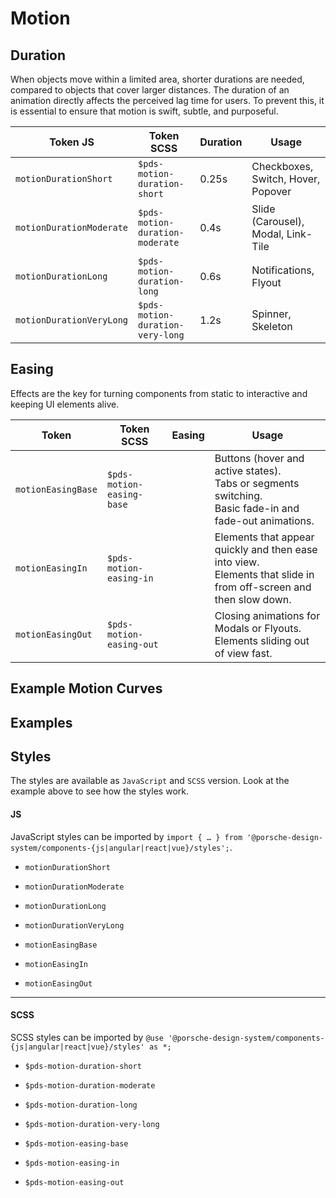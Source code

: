 # Motion

<TableOfContents></TableOfContents>

## Duration

When objects move within a limited area, shorter durations are needed, compared to objects that cover larger distances.
The duration of an animation directly affects the perceived lag time for users. To prevent this, it is essential to
ensure that motion is swift, subtle, and purposeful.

| Token JS                 | Token SCSS                       | Duration | Usage                              |
| ------------------------ | -------------------------------- | -------- | ---------------------------------- |
| `motionDurationShort`    | `$pds-motion-duration-short`     | 0.25s    | Checkboxes, Switch, Hover, Popover |
| `motionDurationModerate` | `$pds-motion-duration-moderate`  | 0.4s     | Slide (Carousel), Modal, Link-Tile |
| `motionDurationLong`     | `$pds-motion-duration-long`      | 0.6s     | Notifications, Flyout              |
| `motionDurationVeryLong` | `$pds-motion-duration-very-long` | 1.2s     | Spinner, Skeleton                  |

## Easing

Effects are the key for turning components from static to interactive and keeping UI elements alive.

| Token              | Token SCSS                | Easing                                 | Usage                                                                                                                 |
| ------------------ | ------------------------- | -------------------------------------- | --------------------------------------------------------------------------------------------------------------------- |
| `motionEasingBase` | `$pds-motion-easing-base` | <ExampleStylesMotionCurveEasingBase /> | Buttons (hover and active states).<br />Tabs or segments switching.<br />Basic fade-in and fade-out animations.       |
| `motionEasingIn`   | `$pds-motion-easing-in`   | <ExampleStylesMotionCurveEasingIn />   | Elements that appear quickly and then ease into view.<br />Elements that slide in from off-screen and then slow down. |
| `motionEasingOut`  | `$pds-motion-easing-out`  | <ExampleStylesMotionCurveEasingOut />  | Closing animations for Modals or Flyouts.<br />Elements sliding out of view fast.                                     |

## Example Motion Curves

## Examples

<Playground :frameworkMarkup="motionExamples" :externalStackBlitzDependencies="['styled-components']">
  <ExampleStylesMotion />
</Playground>

## Styles

The styles are available as `JavaScript` and `SCSS` version. Look at the example above to see how the styles work.

#### JS

JavaScript styles can be imported by
`import { … } from '@porsche-design-system/components-{js|angular|react|vue}/styles';`.

- `motionDurationShort`
- `motionDurationModerate`
- `motionDurationLong`
- `motionDurationVeryLong`

- `motionEasingBase`
- `motionEasingIn`
- `motionEasingOut`

---

#### SCSS

SCSS styles can be imported by `@use '@porsche-design-system/components-{js|angular|react|vue}/styles' as *;`

- `$pds-motion-duration-short`
- `$pds-motion-duration-moderate`
- `$pds-motion-duration-long`
- `$pds-motion-duration-very-long`

- `$pds-motion-easing-base`
- `$pds-motion-easing-in`
- `$pds-motion-easing-out`

<script lang="ts">
import Vue from 'vue';
import Component from 'vue-class-component';
import { getStylesMotionCodeSamples } from '@porsche-design-system/shared';
import { adjustSelectedFramework } from '@/utils';
import ExampleStylesMotionCurveEasingBase from '@/pages/patterns/styles/example-motion-curve-easing-base.vue';
import ExampleStylesMotionCurveEasingIn from '@/pages/patterns/styles/example-motion-curve-easing-in.vue';
import ExampleStylesMotionCurveEasingOut from '@/pages/patterns/styles/example-motion-curve-easing-out.vue';
import ExampleStylesMotion from '@/pages/patterns/styles/example-motion.vue';

@Component({
  components: {
    ExampleStylesMotionCurveEasingBase,
    ExampleStylesMotionCurveEasingIn,
    ExampleStylesMotionCurveEasingOut,
    ExampleStylesMotion,
  },
})
export default class Code extends Vue {
  motionExamples = getStylesMotionCodeSamples();

  public mounted(): void {
    adjustSelectedFramework(this.motionExamples);
  }
}
</script>
